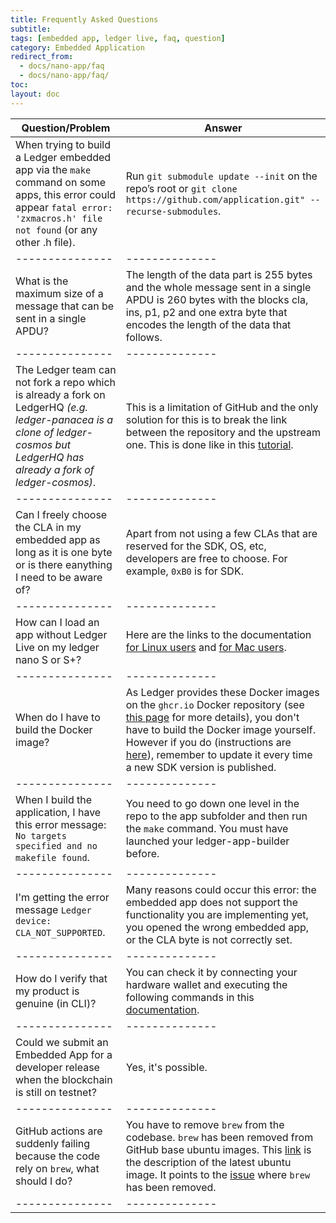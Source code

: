 ```yaml
---
title: Frequently Asked Questions
subtitle:
tags: [embedded app, ledger live, faq, question]
category: Embedded Application
redirect_from: 
  - docs/nano-app/faq
  - docs/nano-app/faq/
toc:
layout: doc
---
```




| Question/Problem        |  Answer        | 
| --------------- | -------------- | 
| When trying to build a Ledger embedded app via the `make` command on some apps, this error could appear `fatal error: 'zxmacros.h' file not found` (or any other .h file).  | Run `git submodule update --init` on the repo’s root or `git clone https://github.com/application.git" --recurse-submodules`. | 
| --------------- | -------------- |
| What is the maximum size of a message that can be sent in a single APDU?  | The length of the data part is 255 bytes and the whole message sent in a single APDU is 260 bytes with the blocks cla, ins, p1, p2 and one extra byte that encodes the length of the data that follows. | 
| --------------- | -------------- |
| The Ledger team can not fork a repo which is already a fork on LedgerHQ *(e.g. ledger-panacea is a clone of ledger-cosmos but LedgerHQ has already a fork of ledger-cosmos)*. | This is a limitation of GitHub and the only solution for this is to break the link between the repository and the upstream one. This is done like in this [tutorial](https://ralphjsmit.com/unfork-github-repo).  | 
| --------------- | -------------- |
| Can I freely choose the CLA in my embedded app as long as it is one byte or is there eanything I need to be aware of? | Apart from not using a few CLAs that are reserved for the SDK, OS, etc, developers are free to choose. For example, `0xB0` is for SDK.  | 
| --------------- | -------------- | 
| How can I load an app without Ledger Live on my ledger nano S or S+?  | Here are the links to the documentation [for Linux users](https://developers.ledger.com/docs/embedded-app/load-linux/) and [for Mac users](https://developers.ledger.com/docs/embedded-app/load-mac/). |
| --------------- | -------------- |
| When do I have to build the Docker image?  | As Ledger provides these Docker images on the `ghcr.io` Docker repository (see [this page](https://developers.ledger.com/docs/embedded-app/app-builder-container/) for more details), you don't have to build the Docker image yourself. However if you do (instructions are [here](https://github.com/LedgerHQ/ledger-app-builder/)), remember to update it every time a new SDK version is published. |
| --------------- | -------------- |
| When I build the application, I have this error message: `No targets specified and no makefile found`. | You need to go down one level in the repo to the app subfolder and then run the `make` command. You must have launched your ledger-app-builder before. | 
| --------------- | -------------- |
| I'm getting the error message `Ledger device: CLA_NOT_SUPPORTED`. | Many reasons could occur this error: the embedded app does not support the functionality you are implementing yet, you opened the wrong embedded app, or the CLA byte is not correctly set.| 
| --------------- | -------------- |
| How do I verify that my product is genuine (in CLI)? | You can check it by connecting your hardware wallet and executing the following commands in this [documentation](https://support.ledger.com/hc/en-us/articles/4404382029329-Check-hardware-integrity?support=true). | 
| --------------- | -------------- |
| Could we submit an Embedded App for a developer release when the blockchain is still on testnet? | Yes, it's possible. | 
| --------------- | -------------- |
| GitHub actions are suddenly failing because the code rely on `brew`, what should I do? | You have to remove `brew` from the codebase. `brew` has been removed from GitHub base ubuntu images. This [link](https://github.com/actions/runner-images/blob/ubuntu20/20220922.2/images/linux/Ubuntu2004-Readme.md) is the description of the latest ubuntu image. It points to the [issue](https://github.com/actions/runner-images/issues/6283) where `brew` has been removed. | 
| --------------- | -------------- |
